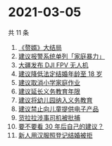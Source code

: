 # 2021-03-05

共 11 条

<!-- BEGIN ZHIHUSEARCH -->
<!-- 最后更新时间 Fri Mar 05 2021 06:07:33 GMT+0800 (China Standard Time) -->
1. [《赘婿》大结局](https://www.zhihu.com/search?q=赘婿)
1. [建议报警系统单列「家庭暴力」](https://www.zhihu.com/search?q=家庭暴力)
1. [大疆发布 DJI FPV 无人机](https://www.zhihu.com/search?q=fpv)
1. [建议降低法定结婚年龄至 18 岁](https://www.zhihu.com/search?q=法定结婚年龄)
1. [建议取消小学家庭作业](https://www.zhihu.com/search?q=小学家庭作业)
1. [建议延长义务教育年限](https://www.zhihu.com/search?q=延长义务教育)
1. [建议将幼儿园纳入义务教育](https://www.zhihu.com/search?q=幼儿园义务教育)
1. [建议禁止向儿童提供电子产品](https://www.zhihu.com/search?q=儿童电子产品)
1. [货拉拉涉事司机被批捕](https://www.zhihu.com/search?q=货拉拉司机被捕)
1. [要不要看 30 年后自己的建议？](https://www.zhihu.com/search?q=奇葩说)
1. [新人用汉服照登记结婚被拒](https://www.zhihu.com/search?q=汉服登记结婚)
<!-- END ZHIHUSEARCH -->
